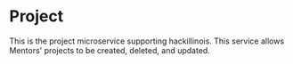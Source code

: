 Project
=====

This is the project microservice supporting hackillinois. This service allows Mentors' projects to be created, deleted, and updated.
